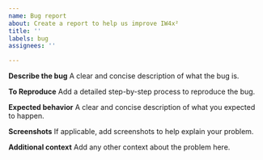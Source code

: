 ```yaml
---
name: Bug report
about: Create a report to help us improve IW4x²
title: ''
labels: bug
assignees: ''

---
```


**Describe the bug**
A clear and concise description of what the bug is.

**To Reproduce**
Add a detailed step-by-step process to reproduce the bug.

**Expected behavior**
A clear and concise description of what you expected to happen.

**Screenshots**
If applicable, add screenshots to help explain your problem.

**Additional context**
Add any other context about the problem here.
